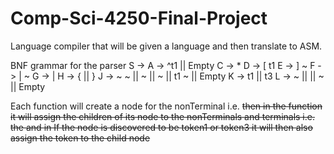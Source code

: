# Comp-Sci-4250-Final-Project

Language compiler that will be given a language and then translate to ASM.

BNF grammar for the parser
S -> <A> <J>
A -> ^t1 <A> || Empty
C -> * <K>
D -> [ t1
E -> ] <K> ~
F -> | <G> ~
G -> <K> <K> <H> | <K>
H -> { || }
J -> <C> ~ <J> ~ <L> || <D> ~ <J> || <E> ~ <J> || t1 <F> ~ <J> || Empty
K -> t1 || t3
L -> <D> ~ || <E> || <F> ~ || Empty  

Each function will create a node for the nonTerminal i.e. <S>
then in the function it will assign the children of its node to the nonTerminals and terminals i.e. the <A> and <J> in <S>
If the node is discovered to be token1 or token3 it will then also assign the token to the child node 
